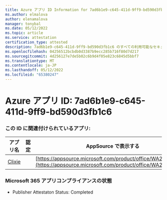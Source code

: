 ```yaml
---
title: Azure アプリ ID Information for 7ad6b1e9-c645-411d-9ff9-bd590d3fb1c6
ms.author: elmalova
author: elenamalova
manager: tonybal
ms.date: 05/12/2022
ms.topic: article
ms.service: attestation
certification_type: attested
description: 7ad6b1e9-c645-411d-9ff9-bd590d3fb1c6 のすべての利用可能なセキュリティとコンプライアンス情報。
ms.openlocfilehash: 04256512bcbdb0d3387b9ecc285b716f80d7d217
ms.sourcegitcommit: 4d256127e7de5b02c6b9d4f05e823c6845d5bbf7
ms.translationtype: MT
ms.contentlocale: ja-JP
ms.lasthandoff: 05/12/2022
ms.locfileid: "65380247"
---
```

# <a name="azure-app-id-7ad6b1e9-c645-411d-9ff9-bd590d3fb1c6"></a>Azure アプリ ID: 7ad6b1e9-c645-411d-9ff9-bd590d3fb1c6


### <a name="apps-associated-with-this-id"></a>この ID に関連付けられているアプリ:
| **アプリ名** | **認定** | **AppSource で表示する** |
|--------------|---------------|-----------------------|
| [Clixie](../forward/WA200003880.md) |  | [https://appsource.microsoft.com/product/office/WA200003880](https://appsource.microsoft.com/product/office/WA200003880) |

### <a name="microsoft-365-app-compliance-status"></a>Microsoft 365 アプリコンプライアンスの状態
- Publisher Attestaton Status: Completed
